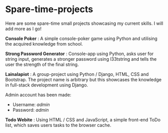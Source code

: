 # Spare-time-projects
Here are some spare-time small projects showcasing my current skills. I will add more as I go!

**Console Poker** : A simple console-poker game using Python and utilising the acquired knowledge from school.

**Strong Password Generator** : Console-app using Python, asks user for string input, generates a stronger password using l33tstring and tells the user the strength of the final string.

**Lainalapiot** : A group-project using Python / Django, HTML, CSS and Bootstrap. The project name is arbitrary but this showcases the knowledge in full-stack development using Django.

Admin account has been made:
 - Username: *admin*
 - Password: *admin*

**Todo Webite** : Using HTML / CSS and JavaScript, a simple front-end ToDo list, which saves users tasks to the browser cache.
